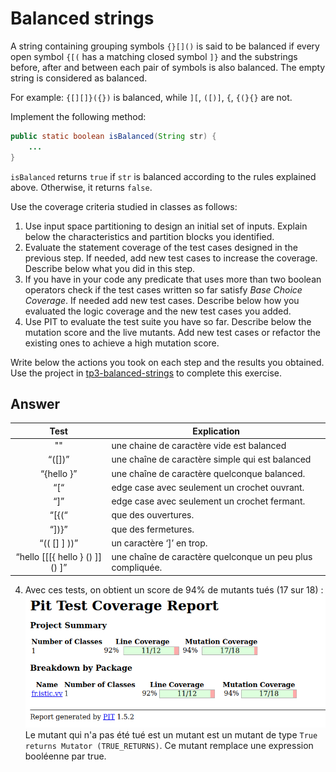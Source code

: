 # Balanced strings

A string containing grouping symbols `{}[]()` is said to be balanced if every open symbol `{[(` has a matching closed symbol `]}` and the substrings before, after and between each pair of symbols is also balanced. The empty string is considered as balanced.

For example: `{[][]}({})` is balanced, while `][`, `([)]`, `{`, `{(}{}` are not.

Implement the following method:

```java
public static boolean isBalanced(String str) {
    ...
}
```

`isBalanced` returns `true` if `str` is balanced according to the rules explained above. Otherwise, it returns `false`.

Use the coverage criteria studied in classes as follows:

1. Use input space partitioning to design an initial set of inputs. Explain below the characteristics and partition blocks you identified.
2. Evaluate the statement coverage of the test cases designed in the previous step. If needed, add new test cases to increase the coverage. Describe below what you did in this step.
3. If you have in your code any predicate that uses more than two boolean operators check if the test cases written so far satisfy *Base Choice Coverage*. If needed add new test cases. Describe below how you evaluated the logic coverage and the new test cases you added.
4. Use PIT to evaluate the test suite you have so far. Describe below the mutation score and the live mutants. Add new test cases or refactor the existing ones to achieve a high mutation score.

Write below the actions you took on each step and the results you obtained.
Use the project in [tp3-balanced-strings](../code/tp3-balanced-strings) to complete this exercise.

## Answer

| Test | Explication |
|:----:|-------------|
|   ""   |   une chaine de caractère vide est balanced    |
|“([])”|  une chaîne de caractère simple qui est balanced|
|   “{hello    }”   | une chaîne de caractère quelconque balanced.|
|   “[“   | edge case avec seulement un crochet ouvrant.|
|   “]”   | edge case avec seulement un crochet fermant.|
|   “[{(“   |  que des ouvertures.|
|   “])}”   |    que des fermetures.|
|   “(( [] ] ))”   | un caractère ‘]’ en trop.|
|“hello [[[{ hello } () ]] () ]”| une chaîne de caractère quelconque un peu plus compliquée.|

4. Avec ces tests, on obtient un score de 94% de mutants tués (17 sur 18) :
    ![alt premiere image](./mutant_tests1.png)
    Le mutant qui n'a pas été tué est un mutant est un mutant de type `True returns Mutator (TRUE_RETURNS)`.
    Ce mutant remplace une expression booléenne par true.